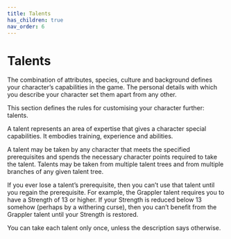 ```yaml
---
title: Talents
has_children: true
nav_order: 6
---
```


# Talents
The combination of attributes, species, culture and background defines your character’s capabilities in the game. The personal details with which you describe your character set them apart from any other.

This section defines the rules for customising your character further: talents.

A talent represents an area of expertise that gives a character special capabilities. It embodies training, experience and abilities.

A talent may be taken by any character that meets the specified prerequisites and spends the necessary character points required to take the talent. Talents may be taken from multiple talent trees and from multiple branches of any given talent tree.

If you ever lose a talent’s prerequisite, then you can’t use that talent until you regain the prerequisite. For example, the Grappler talent requires you to have a Strength of 13 or higher. If your Strength is reduced below 13 somehow (perhaps by a withering curse), then you can’t benefit from the Grappler talent until your Strength is restored.

You can take each talent only once, unless the description says otherwise.
